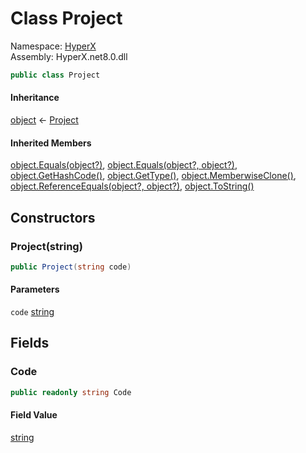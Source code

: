# <a id="HyperX_Project"></a> Class Project

Namespace: [HyperX](HyperX.md)  
Assembly: HyperX.net8.0.dll  

```csharp
public class Project
```

#### Inheritance

[object](https://learn.microsoft.com/dotnet/api/system.object) ← 
[Project](HyperX.Project.md)

#### Inherited Members

[object.Equals\(object?\)](https://learn.microsoft.com/dotnet/api/system.object.equals\#system\-object\-equals\(system\-object\)), 
[object.Equals\(object?, object?\)](https://learn.microsoft.com/dotnet/api/system.object.equals\#system\-object\-equals\(system\-object\-system\-object\)), 
[object.GetHashCode\(\)](https://learn.microsoft.com/dotnet/api/system.object.gethashcode), 
[object.GetType\(\)](https://learn.microsoft.com/dotnet/api/system.object.gettype), 
[object.MemberwiseClone\(\)](https://learn.microsoft.com/dotnet/api/system.object.memberwiseclone), 
[object.ReferenceEquals\(object?, object?\)](https://learn.microsoft.com/dotnet/api/system.object.referenceequals), 
[object.ToString\(\)](https://learn.microsoft.com/dotnet/api/system.object.tostring)

## Constructors

### <a id="HyperX_Project__ctor_System_String_"></a> Project\(string\)

```csharp
public Project(string code)
```

#### Parameters

`code` [string](https://learn.microsoft.com/dotnet/api/system.string)

## Fields

### <a id="HyperX_Project_Code"></a> Code

```csharp
public readonly string Code
```

#### Field Value

 [string](https://learn.microsoft.com/dotnet/api/system.string)

